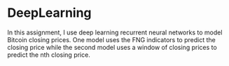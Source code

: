 # DeepLearning

In this assignment, I use deep learning recurrent neural networks to model Bitcoin closing prices. One model uses the FNG indicators to predict the closing price while the second model uses a window of closing prices to predict the nth closing price.
